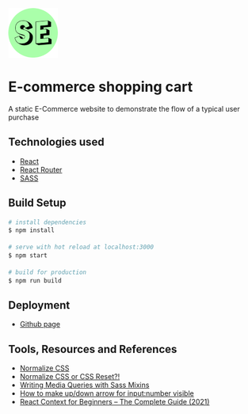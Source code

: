 <div>
    <img src="https://github.com/eazypau/shopping-cart-react/blob/master/public/logo.png" alt="favicon" width="100"/>
</div>

# E-commerce shopping cart
A static E-Commerce website to demonstrate the flow of a typical user purchase

## Technologies used
- [React](https://v3.nuxtjs.org/) 
- [React Router](https://v5.reactrouter.com/)
- [SASS](https://sass-lang.com/)

## Build Setup
```bash
# install dependencies
$ npm install

# serve with hot reload at localhost:3000
$ npm start

# build for production
$ npm run build

```

## Deployment
- [Github page](https://create-react-app.dev/docs/deployment/#github-pages)

## Tools, Resources and References
- [Normalize CSS](https://github.com/necolas/normalize.css)
- [Normalize CSS or CSS Reset?!](https://elad.medium.com/normalize-css-or-css-reset-9d75175c5d1e)
- [Writing Media Queries with Sass Mixins](https://itnext.io/writing-media-queries-with-sass-mixins-3ea591ea3ea4)
- [How to make up/down arrow for input:number visible](https://stackoverflow.com/questions/25194631/is-it-possible-to-always-show-up-down-arrows-for-input-number)
- [React Context for Beginners – The Complete Guide (2021)](https://www.freecodecamp.org/news/react-context-for-beginners/)
